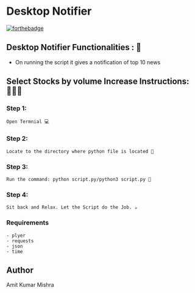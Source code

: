 # <b>Desktop Notifier</b>

[![forthebadge](https://forthebadge.com/images/badges/made-with-python.svg)](https://forthebadge.com)

## Desktop Notifier Functionalities : 🚀

- On running the script it gives a notification of top 10 news

## Select Stocks by volume Increase Instructions: 👨🏻‍💻

### Step 1:

    Open Termnial 💻

### Step 2:

    Locate to the directory where python file is located 📂

### Step 3:

    Run the command: python script.py/python3 script.py 🧐

### Step 4:

    Sit back and Relax. Let the Script do the Job. ☕

### Requirements

    - plyer
    - requests
    - json
    - time
    
## Author
   
   Amit Kumar Mishra

